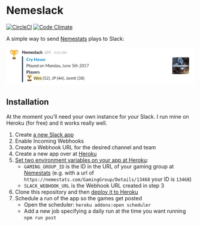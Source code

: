 # Nemeslack

[![CircleCI](https://circleci.com/gh/wesbaker/nemeslack.svg?style=svg)](https://circleci.com/gh/wesbaker/nemeslack)
[![Code Climate](https://codeclimate.com/github/wesbaker/nemeslack/badges/gpa.svg)](https://codeclimate.com/github/wesbaker/nemeslack)

A simple way to send [Nemestats][nemestats] plays to Slack:

![Example Nemeslack](example.png)

## Installation

At the moment you'll need your own instance for your Slack. I run mine on Heroku (for free) and it works really well.

1. Create [a new Slack app](https://api.slack.com/apps?new_app=1)
2. Enable Incoming Webhooks
3. Create a Webhook URL for the desired channel and team
4. Create a new app over at [Heroku](https://dashboard.heroku.com/new-app?org=personal-apps)
5. [Set two environment variables on your app at Heroku](https://devcenter.heroku.com/articles/config-vars#setting-up-config-vars-for-a-deployed-application):
    - `GAMING_GROUP_ID` is the ID in the URL of your gaming group at [Nemestats][nemestats] (e.g. with a url of `https://nemestats.com/GamingGroup/Details/13468` your ID is `13468`)
    - `SLACK_WEBHOOK_URL` is the Webhook URL created in step 3
6. Clone this repository and then [deploy it to Heroku](https://devcenter.heroku.com/articles/getting-started-with-nodejs#deploy-the-app)
7. Schedule a run of the app so the games get posted
    - Open the scheduler: `heroku addons:open scheduler`
    - Add a new job specifying a daily run at the time you want running `npm run post`

[nemestats]: https://nemestats.com
